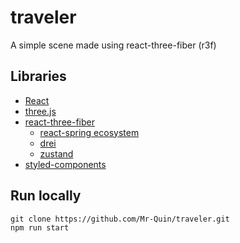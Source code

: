 # traveler

A simple scene made using react-three-fiber (r3f)


## Libraries
* [React](https://reactjs.org/)
* [three.js](https://threejs.org/)
* [react-three-fiber](https://github.com/react-spring/react-three-fiber/tree/master)
    * [react-spring ecosystem](https://github.com/react-spring/react-three-fiber/tree/master#ecosystem)
    * [drei](https://github.com/pmndrs/drei)
    * [zustand](https://github.com/pmndrs/zustand)
* [styled-components](https://styled-components.com/)

## Run locally
    git clone https://github.com/Mr-Quin/traveler.git
    npm run start
